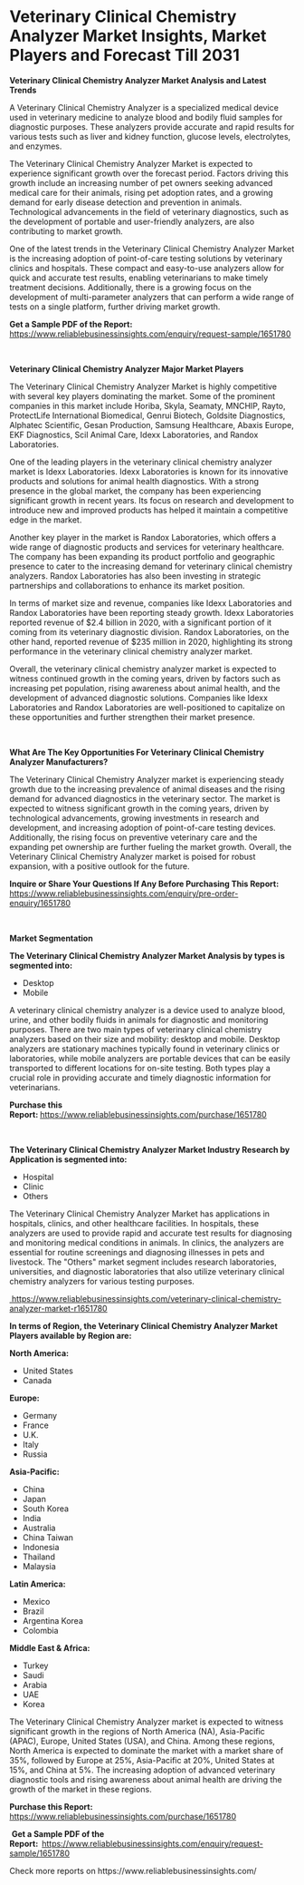 <p><h1>Veterinary Clinical Chemistry Analyzer Market Insights, Market Players and Forecast Till 2031</h1></p><p><strong>Veterinary Clinical Chemistry Analyzer Market Analysis and Latest Trends</strong></p>
<p><p>A Veterinary Clinical Chemistry Analyzer is a specialized medical device used in veterinary medicine to analyze blood and bodily fluid samples for diagnostic purposes. These analyzers provide accurate and rapid results for various tests such as liver and kidney function, glucose levels, electrolytes, and enzymes.</p><p>The Veterinary Clinical Chemistry Analyzer Market is expected to experience significant growth over the forecast period. Factors driving this growth include an increasing number of pet owners seeking advanced medical care for their animals, rising pet adoption rates, and a growing demand for early disease detection and prevention in animals. Technological advancements in the field of veterinary diagnostics, such as the development of portable and user-friendly analyzers, are also contributing to market growth.</p><p>One of the latest trends in the Veterinary Clinical Chemistry Analyzer Market is the increasing adoption of point-of-care testing solutions by veterinary clinics and hospitals. These compact and easy-to-use analyzers allow for quick and accurate test results, enabling veterinarians to make timely treatment decisions. Additionally, there is a growing focus on the development of multi-parameter analyzers that can perform a wide range of tests on a single platform, further driving market growth.</p></p>
<p><strong>Get a Sample PDF of the Report:&nbsp;</strong> <a href="https://www.reliablebusinessinsights.com/enquiry/request-sample/1651780">https://www.reliablebusinessinsights.com/enquiry/request-sample/1651780</a></p>
<p>&nbsp;</p>
<p><strong>Veterinary Clinical Chemistry Analyzer Major Market Players</strong></p>
<p><p>The Veterinary Clinical Chemistry Analyzer Market is highly competitive with several key players dominating the market. Some of the prominent companies in this market include Horiba, Skyla, Seamaty, MNCHIP, Rayto, ProtectLife International Biomedical, Genrui Biotech, Goldsite Diagnostics, Alphatec Scientific, Gesan Production, Samsung Healthcare, Abaxis Europe, EKF Diagnostics, Scil Animal Care, Idexx Laboratories, and Randox Laboratories.</p><p>One of the leading players in the veterinary clinical chemistry analyzer market is Idexx Laboratories. Idexx Laboratories is known for its innovative products and solutions for animal health diagnostics. With a strong presence in the global market, the company has been experiencing significant growth in recent years. Its focus on research and development to introduce new and improved products has helped it maintain a competitive edge in the market.</p><p>Another key player in the market is Randox Laboratories, which offers a wide range of diagnostic products and services for veterinary healthcare. The company has been expanding its product portfolio and geographic presence to cater to the increasing demand for veterinary clinical chemistry analyzers. Randox Laboratories has also been investing in strategic partnerships and collaborations to enhance its market position.</p><p>In terms of market size and revenue, companies like Idexx Laboratories and Randox Laboratories have been reporting steady growth. Idexx Laboratories reported revenue of $2.4 billion in 2020, with a significant portion of it coming from its veterinary diagnostic division. Randox Laboratories, on the other hand, reported revenue of $235 million in 2020, highlighting its strong performance in the veterinary clinical chemistry analyzer market.</p><p>Overall, the veterinary clinical chemistry analyzer market is expected to witness continued growth in the coming years, driven by factors such as increasing pet population, rising awareness about animal health, and the development of advanced diagnostic solutions. Companies like Idexx Laboratories and Randox Laboratories are well-positioned to capitalize on these opportunities and further strengthen their market presence.</p></p>
<p>&nbsp;</p>
<p><strong>What Are The Key Opportunities For Veterinary Clinical Chemistry Analyzer Manufacturers?</strong></p>
<p><p>The Veterinary Clinical Chemistry Analyzer market is experiencing steady growth due to the increasing prevalence of animal diseases and the rising demand for advanced diagnostics in the veterinary sector. The market is expected to witness significant growth in the coming years, driven by technological advancements, growing investments in research and development, and increasing adoption of point-of-care testing devices. Additionally, the rising focus on preventive veterinary care and the expanding pet ownership are further fueling the market growth. Overall, the Veterinary Clinical Chemistry Analyzer market is poised for robust expansion, with a positive outlook for the future.</p></p>
<p><strong>Inquire or Share Your Questions If Any Before Purchasing This Report:</strong> <a href="https://www.reliablebusinessinsights.com/enquiry/pre-order-enquiry/1651780">https://www.reliablebusinessinsights.com/enquiry/pre-order-enquiry/1651780</a></p>
<p>&nbsp;</p>
<p><strong>Market Segmentation</strong></p>
<p><strong>The Veterinary Clinical Chemistry Analyzer Market Analysis by types is segmented into:</strong></p>
<p><ul><li>Desktop</li><li>Mobile</li></ul></p>
<p><p>A veterinary clinical chemistry analyzer is a device used to analyze blood, urine, and other bodily fluids in animals for diagnostic and monitoring purposes. There are two main types of veterinary clinical chemistry analyzers based on their size and mobility: desktop and mobile. Desktop analyzers are stationary machines typically found in veterinary clinics or laboratories, while mobile analyzers are portable devices that can be easily transported to different locations for on-site testing. Both types play a crucial role in providing accurate and timely diagnostic information for veterinarians.</p></p>
<p><strong>Purchase this Report:&nbsp;</strong><a href="https://www.reliablebusinessinsights.com/purchase/1651780">https://www.reliablebusinessinsights.com/purchase/1651780</a></p>
<p>&nbsp;</p>
<p><strong>The Veterinary Clinical Chemistry Analyzer Market Industry Research by Application is segmented into:</strong></p>
<p><ul><li>Hospital</li><li>Clinic</li><li>Others</li></ul></p>
<p><p>The Veterinary Clinical Chemistry Analyzer Market has applications in hospitals, clinics, and other healthcare facilities. In hospitals, these analyzers are used to provide rapid and accurate test results for diagnosing and monitoring medical conditions in animals. In clinics, the analyzers are essential for routine screenings and diagnosing illnesses in pets and livestock. The "Others" market segment includes research laboratories, universities, and diagnostic laboratories that also utilize veterinary clinical chemistry analyzers for various testing purposes.</p></p>
<p><a href="https://www.reliablebusinessinsights.com/veterinary-clinical-chemistry-analyzer-market-r1651780">&nbsp;https://www.reliablebusinessinsights.com/veterinary-clinical-chemistry-analyzer-market-r1651780</a></p>
<p><strong>In terms of Region, the Veterinary Clinical Chemistry Analyzer Market Players available by Region are:</strong></p>
<p>
    <p> <strong> North America: </strong>
        <ul>
            <li>United States</li>
            <li>Canada</li>
        </ul>
        </p> 
    <p> <strong> Europe: </strong>
        <ul>
            <li>Germany</li>
            <li>France</li>
            <li>U.K.</li>
            <li>Italy</li>
            <li>Russia</li>
        </ul>
        </p> 
    <p> <strong> Asia-Pacific: </strong>
        <ul>
            <li>China</li>
            <li>Japan</li>
            <li>South Korea</li>
            <li>India</li>
            <li>Australia</li>
            <li>China Taiwan</li>
            <li>Indonesia</li>
            <li>Thailand</li>
            <li>Malaysia</li>
        </ul>
        </p> 
    <p> <strong> Latin America: </strong>
        <ul>
            <li>Mexico</li>
            <li>Brazil</li>
            <li>Argentina Korea</li>
            <li>Colombia</li>
        </ul>
        </p> 
    <p> <strong> Middle East & Africa: </strong>
        <ul>
            <li>Turkey</li>
            <li>Saudi</li>
            <li>Arabia</li>
            <li>UAE</li>
            <li>Korea</li>
        </ul>
    </p>
    </p>
<p><p>The Veterinary Clinical Chemistry Analyzer market is expected to witness significant growth in the regions of North America (NA), Asia-Pacific (APAC), Europe, United States (USA), and China. Among these regions, North America is expected to dominate the market with a market share of 35%, followed by Europe at 25%, Asia-Pacific at 20%, United States at 15%, and China at 5%. The increasing adoption of advanced veterinary diagnostic tools and rising awareness about animal health are driving the growth of the market in these regions.</p></p>
<p><strong>Purchase this Report: </strong><a href="https://www.reliablebusinessinsights.com/purchase/1651780">https://www.reliablebusinessinsights.com/purchase/1651780</a></p>
<p>&nbsp;<strong>Get a Sample PDF of the Report:&nbsp;&nbsp;</strong><a href="https://www.reliablebusinessinsights.com/enquiry/request-sample/1651780">https://www.reliablebusinessinsights.com/enquiry/request-sample/1651780</a></p>
<p><strong></strong></p>
<p>Check more reports on https://www.reliablebusinessinsights.com/</p>